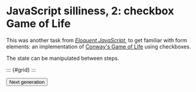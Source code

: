 # JavaScript silliness, 2: checkbox Game of Life

This was another task from [*Eloquent JavaScript*][ejs], to get familiar with
form elements: an implementation of [Conway's Game of Life][gol] using
checkboxes.

The state can be manipulated between steps.

::: {#grid}
:::

<button id="next">Next generation</button>

[ejs]: <https://eloquentjavascript.net>
[gol]: <https://en.wikipedia.org/wiki/Conway%27s_Game_of_Life>

<script>
class Grid {
    constructor(fillRate, side) {
        let grid = [];
        for (let y = 0; y < side; ++y) {
            let row = [];
            for (let x = 0; x < side; ++x) {
                row.push(this._box(fillRate > Math.random()));
            }
            grid.push(row);
        }

        this.grid = grid;
        this.side = side;
    }

    static create(elem, fillRate = 0.25, side = 33) {
        elem.style.lineHeight = 0.6;
        let g = new Grid(fillRate, side);
        g.grid.forEach(row => {
            row.forEach(box => elem.appendChild(box));
            elem.appendChild(document.createElement("br"));
        });

        return g;
    }

    _countLiveNeighbours(x, y) {
        let count = 0;
        for (let dy = -1; dy <= 1; ++dy) {
            for (let dx = -1; dx <= 1; ++dx) {
                if (y + dy < 0 || y + dy >= this.side ||
                    x + dx < 0 || x + dx >= this.side ||
                    dx == 0 && dy == 0) {
                    continue;
                }

                count += this.grid[y+dy][x+dx].checked ? 1 : 0;
            }
        }

        return count;
    }

    _box(checked) {
        let box = document.createElement("input");
        box.type = "checkbox";
        box.style.margin = 0;
        box.checked = checked;

        return box;
    }

    update(elem) {
        let newGrid = [];

        for (let y = 0; y < this.side; ++y) {
            let row = [];
            for (let x = 0; x < this.side; ++x) {
                let newChecked = false;
                let curChecked = this.grid[y][x].checked;
                let liveNeighbours = this._countLiveNeighbours(x, y);

                if (curChecked && (liveNeighbours == 2 || liveNeighbours == 3)) {
                    newChecked = true;
                }
                else if (!curChecked && liveNeighbours == 3) {
                    newChecked = true;
                }

                row.push(this._box(newChecked));
            }
            newGrid.push(row);
        }

        elem.innerHTML = "";
        newGrid.forEach(row => {
            row.forEach(box => elem.appendChild(box));
            elem.appendChild(document.createElement("br"));
        });

        this.grid = newGrid;
    }
}

let div = document.getElementById("grid");

// Figure out how many boxes to draw
let cb = document.createElement("input");
cb.type = "checkbox";
cb.style.margin = 0;
div.appendChild(cb);
let n = Math.min(33, Math.floor(div.clientWidth / cb.clientWidth));
cb.remove();

let grid = Grid.create(div, 0.25, n);

document.getElementById("next").addEventListener("click", () => grid.update(div));
</script>
